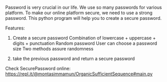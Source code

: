 Password is very crucial in our life. We use so many passwords for various platform. To make our online platform secure, we need to use a strong password. This python program will help you to create a secure password.

Features:
1. Create a secure password
            Combination of lowercase + uppercase + digits + punctuation
            Random password
            User can choose a password size
            Two methods assure randomness

2. take the previous password and return a secure password

Check SecurePassword online:
https://repl.it/@montasimmamun/OrganicSufficientSequence#main.py
